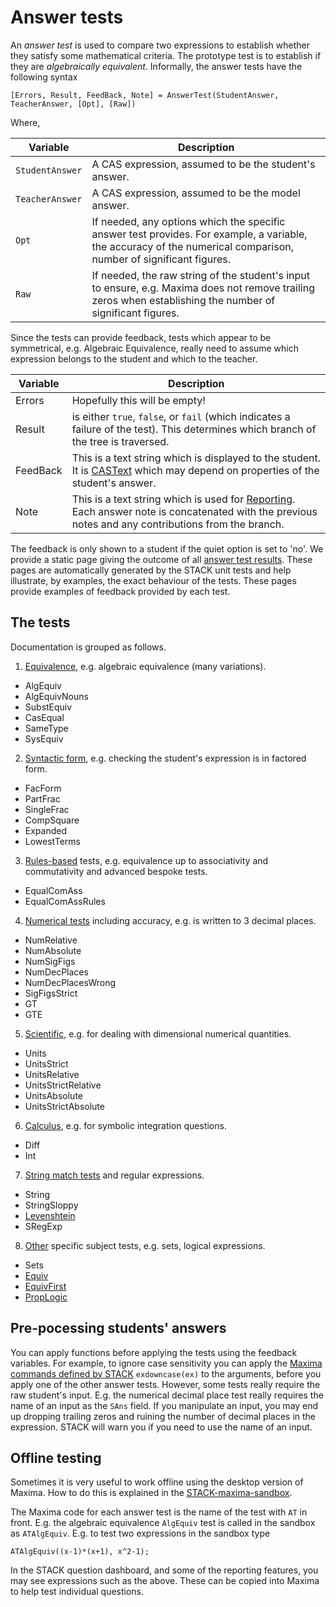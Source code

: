 # Answer tests

An _answer test_ is used to compare two expressions to establish whether they satisfy some mathematical criteria. The
prototype test is to establish if they are _algebraically equivalent_.  Informally, the answer tests have the following syntax

    [Errors, Result, FeedBack, Note] = AnswerTest(StudentAnswer, TeacherAnswer, [Opt], [Raw])

Where,

| Variable        | Description
| --------------- | --------------------------------------------------------------------------------------------------------------------------------------------------------
| `StudentAnswer`   | A CAS expression, assumed to be the student's answer.
| `TeacherAnswer`   | A CAS expression, assumed to be the model answer.
| `Opt`             | If needed, any options which the specific answer test provides. For example, a variable, the accuracy of the numerical comparison, number of significant figures.
| `Raw`             | If needed, the raw string of the student's input to ensure, e.g. Maxima does not remove trailing zeros when establishing the number of significant figures.

Since the tests can provide feedback, tests which appear to be symmetrical, e.g. Algebraic Equivalence, really need to assume which expression belongs to the student and which to the teacher.

| Variable  | Description
| --------- | ------------------------------------------------------------------------------------------------------------------------------------------------------------------
| Errors    | Hopefully this will be empty!
| Result    | is either `true`, `false`, or `fail` (which indicates a failure of the test).  This determines which branch of the tree is traversed.
| FeedBack  | This is a text string which is displayed to the student. It is [CASText](../CASText.md) which may depend on properties of the student's answer.
| Note      | This is a text string which is used for [Reporting](../Reporting.md). Each answer note is concatenated with the previous notes and any contributions from the branch.

The feedback is only shown to a student if the quiet option is set to 'no'.  We provide a static page giving the outcome of all [answer test results](Results/index.md).  These pages are automatically generated by the STACK unit tests and help illustrate, by examples, the exact behaviour of the tests.  These pages provide examples of feedback provided by each test.

## The tests

Documentation is grouped as follows.

1. [Equivalence](Equivalence.md), e.g. algebraic equivalence (many variations).
  * AlgEquiv
  * AlgEquivNouns
  * SubstEquiv
  * CasEqual
  * SameType
  * SysEquiv
2. [Syntactic form](Form.md), e.g. checking the student's expression is in factored form.
  * FacForm
  * PartFrac
  * SingleFrac
  * CompSquare
  * Expanded
  * LowestTerms
3. [Rules-based](RulesBased.md) tests, e.g. equivalence up to associativity and commutativity and advanced bespoke tests.
  * EqualComAss
  * EqualComAssRules
4. [Numerical tests](Numerical.md) including accuracy, e.g. is written to 3 decimal places.
  * NumRelative
  * NumAbsolute
  * NumSigFigs
  * NumDecPlaces
  * NumDecPlacesWrong
  * SigFigsStrict
  * GT
  * GTE
5. [Scientific](../../Topics/Units.md), e.g. for dealing with dimensional numerical quantities.
  * Units
  * UnitsStrict
  * UnitsRelative
  * UnitsStrictRelative
  * UnitsAbsolute
  * UnitsStrictAbsolute
6. [Calculus](Calculus.md), e.g. for symbolic integration questions.
  * Diff
  * Int
7. [String match tests](String.md) and regular expressions.
  * String
  * StringSloppy
  * [Levenshtein](../../Topics/Levenshtein_distance.md)
  * SRegExp
8. [Other](Other.md) specific subject tests, e.g. sets, logical expressions.
  * Sets
  * [Equiv](../../CAS/Equivalence_reasoning.md)
  * [EquivFirst](../../CAS/Equivalence_reasoning.md)
  * [PropLogic](../../Topics/Propositional_Logic.md)

## Pre-pocessing students' answers ##

You can apply functions before applying the tests using the feedback variables.  For example, to ignore case sensitivity you can apply the [Maxima commands defined by STACK](../../CAS/Maxima.md#Maxima_commands_defined_by_STACK) `exdowncase(ex)` to the arguments, before you apply one of the other answer tests. However, some tests really require the raw student's input.  E.g. the numerical decimal place test really requires the name of an input as the `SAns` field.  If you manipulate an input, you may end up dropping trailing zeros and ruining the number of decimal places in the expression.  STACK will warn you if you need to use the name of an input.

## Offline testing ##

Sometimes it is very useful to work offline using the desktop version of Maxima.  How to do this is explained in the [STACK-maxima-sandbox](../../CAS/STACK-Maxima_sandbox.md).

The Maxima code for each answer test is the name of the test with `AT` in front.  E.g. the algebraic equivalence `AlgEquiv` test is called in the sandbox as `ATAlgEquiv`.  E.g. to test two expressions in the sandbox type

    ATAlgEquiv((x-1)*(x+1), x^2-1);

In the STACK question dashboard, and some of the reporting features, you may see expressions such as the above.  These can be copied into Maxima to help test individual questions.

